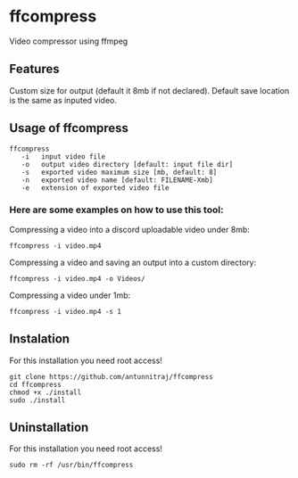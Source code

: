 # ffcompress
Video compressor using ffmpeg
## Features
Custom size for output (default it 8mb if not declared). Default save location is the same as inputed video.
## Usage of ffcompress
```
ffcompress
   -i   input video file
   -o   output video directory [default: input file dir]
   -s   exported video maximum size [mb, default: 8]
   -n   exported video name [default: FILENAME-Xmb]
   -e   extension of exported video file
```
### Here are some examples on how to use this tool:
Compressing a video into a discord uploadable video under 8mb:
```
ffcompress -i video.mp4
```
Compressing a video and saving an output into a custom directory:
```
ffcompress -i video.mp4 -o Videos/
```
Compressing a video under 1mb:
```
ffcompress -i video.mp4 -s 1
```
## Instalation
For this installation you need root access!
``` 
git clone https://github.com/antunnitraj/ffcompress
cd ffcompress
chmod +x ./install
sudo ./install
```
## Uninstallation
For this installation you need root access!
``` 
sudo rm -rf /usr/bin/ffcompress
```
